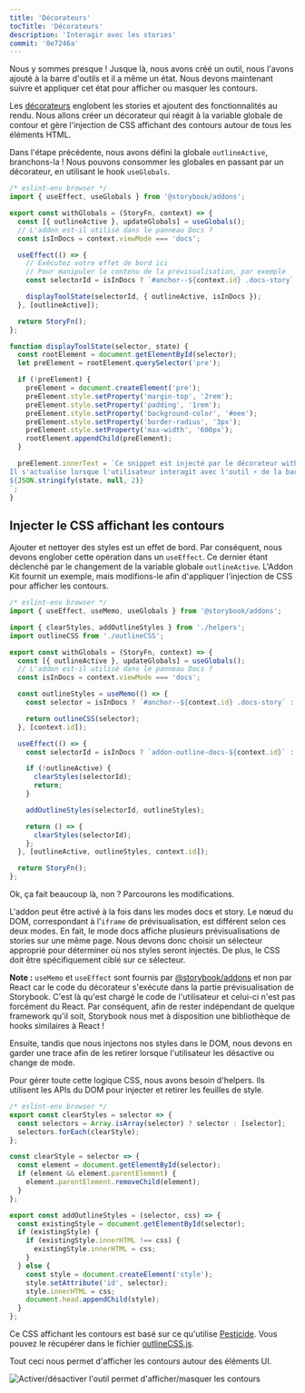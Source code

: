 ```yaml
---
title: 'Décorateurs'
tocTitle: 'Décorateurs'
description: 'Interagir avec les stories'
commit: '0e7246a'
---
```


Nous y sommes presque ! Jusque là, nous avons créé un outil, nous l'avons ajouté à la barre d'outils et il a même un état. Nous devons maintenant suivre et appliquer cet état pour afficher ou masquer les contours.

Les [décorateurs](https://storybook.js.org/docs/react/writing-stories/decorators) englobent les stories et ajoutent des fonctionnalités au rendu. Nous allons créer un décorateur qui réagit à la variable globale de contour et gère l'injection de CSS affichant des contours autour de tous les éléments HTML.

Dans l'étape précédente, nous avons défini la globale `outlineActive`, branchons-la ! Nous pouvons consommer les globales en passant par un décorateur, en utilisant le hook `useGlobals`.

```js:title=src/withGlobals.js
/* eslint-env browser */
import { useEffect, useGlobals } from '@storybook/addons';

export const withGlobals = (StoryFn, context) => {
  const [{ outlineActive }, updateGlobals] = useGlobals();
  // L'addon est-il utilisé dans le panneau Docs ?
  const isInDocs = context.viewMode === 'docs';

  useEffect(() => {
    // Exécutez votre effet de bord ici
    // Pour manipuler le contenu de la prévisualisation, par exemple
    const selectorId = isInDocs ? `#anchor--${context.id} .docs-story` : `root`;

    displayToolState(selectorId, { outlineActive, isInDocs });
  }, [outlineActive]);

  return StoryFn();
};

function displayToolState(selector, state) {
  const rootElement = document.getElementById(selector);
  let preElement = rootElement.querySelector('pre');

  if (!preElement) {
    preElement = document.createElement('pre');
    preElement.style.setProperty('margin-top', '2rem');
    preElement.style.setProperty('padding', '1rem');
    preElement.style.setProperty('background-color', '#eee');
    preElement.style.setProperty('border-radius', '3px');
    preElement.style.setProperty('max-width', '600px');
    rootElement.appendChild(preElement);
  }

  preElement.innerText = `Ce snippet est injecté par le décorateur withGlobals.
Il s'actualise lorsque l'utilisateur interagit avec l'outil ⚡ de la barre d'outils ci-dessus.
${JSON.stringify(state, null, 2)}
`;
}
```

## Injecter le CSS affichant les contours

Ajouter et nettoyer des styles est un effet de bord. Par conséquent, nous devons englober cette opération dans un `useEffect`. Ce dernier étant déclenché par le changement de la variable globale `outlineActive`. L'Addon Kit fournit un exemple, mais modifions-le afin d'appliquer l'injection de CSS pour afficher les contours.

```js:title=src/withGlobals.js
/* eslint-env browser */
import { useEffect, useMemo, useGlobals } from '@storybook/addons';

import { clearStyles, addOutlineStyles } from './helpers';
import outlineCSS from './outlineCSS';

export const withGlobals = (StoryFn, context) => {
  const [{ outlineActive }, updateGlobals] = useGlobals();
  // L'addon est-il utilisé dans le panneau Docs ?
  const isInDocs = context.viewMode === 'docs';

  const outlineStyles = useMemo(() => {
    const selector = isInDocs ? `#anchor--${context.id} .docs-story` : '.sb-show-main';

    return outlineCSS(selector);
  }, [context.id]);

  useEffect(() => {
    const selectorId = isInDocs ? `addon-outline-docs-${context.id}` : `my-addon-outline`;

    if (!outlineActive) {
      clearStyles(selectorId);
      return;
    }

    addOutlineStyles(selectorId, outlineStyles);

    return () => {
      clearStyles(selectorId);
    };
  }, [outlineActive, outlineStyles, context.id]);

  return StoryFn();
};
```

Ok, ça fait beaucoup là, non ? Parcourons les modifications.

L'addon peut être activé à la fois dans les modes docs et story. Le nœud du DOM, correspondant à l'`iframe` de prévisualisation, est différent selon ces deux modes. En fait, le mode docs affiche plusieurs prévisualisations de stories sur une même page. Nous devons donc choisir un sélecteur approprié pour déterminer où nos styles seront injectés. De plus, le CSS doit être spécifiquement ciblé sur ce sélecteur.

<div class="aside"><b>Note :</b> <code>useMemo</code> et <code>useEffect</code> sont fournis par <a href="https://storybook.js.org/docs/react/addons/addons-api">@storybook/addons</a> et non par React car le code du décorateur s'exécute dans la partie prévisualisation de Storybook. C'est là qu'est chargé le code de l'utilisateur et celui-ci n'est pas forcément du React. Par conséquent, afin de rester indépendant de quelque framework qu'il soit, Storybook nous met à disposition une bibliothèque de hooks similaires à React !</div>

Ensuite, tandis que nous injectons nos styles dans le DOM, nous devons en garder une trace afin de les retirer lorsque l'utilisateur les désactive ou change de mode.

Pour gérer toute cette logique CSS, nous avons besoin d'helpers. Ils utilisent les APIs du DOM pour injecter et retirer les feuilles de style.

```js:title=src/helpers.js
/* eslint-env browser */
export const clearStyles = selector => {
  const selectors = Array.isArray(selector) ? selector : [selector];
  selectors.forEach(clearStyle);
};

const clearStyle = selector => {
  const element = document.getElementById(selector);
  if (element && element.parentElement) {
    element.parentElement.removeChild(element);
  }
};

export const addOutlineStyles = (selector, css) => {
  const existingStyle = document.getElementById(selector);
  if (existingStyle) {
    if (existingStyle.innerHTML !== css) {
      existingStyle.innerHTML = css;
    }
  } else {
    const style = document.createElement('style');
    style.setAttribute('id', selector);
    style.innerHTML = css;
    document.head.appendChild(style);
  }
};
```

Ce CSS affichant les contours est basé sur ce qu'utilise [Pesticide](https://github.com/mrmrs/pesticide). Vous pouvez le récupérer dans le fichier [outlineCSS.js](https://github.com/chromaui/learnstorybook-addon-code/blob/main/src/outlineCSS.js).

Tout ceci nous permet d'afficher les contours autour des éléments UI.

![Activer/désactiver l'outil permet d'afficher/masquer les contours](../../images/outlines.png)
